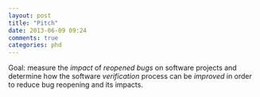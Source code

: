 ```yaml
---
layout: post
title: "Pitch"
date: 2013-06-09 09:24
comments: true
categories: phd
---
```


Goal: measure the *impact* of *reopened bugs* on software projects and determine how the software *verification* process can be *improved* in order to reduce bug reopening and its impacts.

